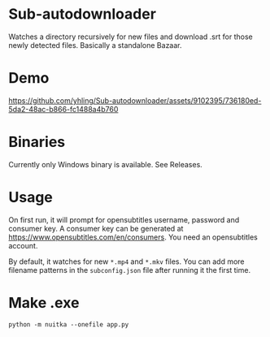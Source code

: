 # Sub-autodownloader
Watches a directory recursively for new files and download .srt for those newly detected files. Basically a standalone Bazaar.

# Demo
https://github.com/yhling/Sub-autodownloader/assets/9102395/736180ed-5da2-48ac-b866-fc1488a4b760

# Binaries
Currently only Windows binary is available. See Releases.

# Usage
On first run, it will prompt for opensubtitles username, password and consumer key. A consumer key can be generated at https://www.opensubtitles.com/en/consumers. You need an opensubtitles account.

By default, it watches for new `*.mp4` and `*.mkv` files. You can add more filename patterns in the `subconfig.json` file after running it the first time. 

# Make .exe
`python -m nuitka --onefile app.py`
